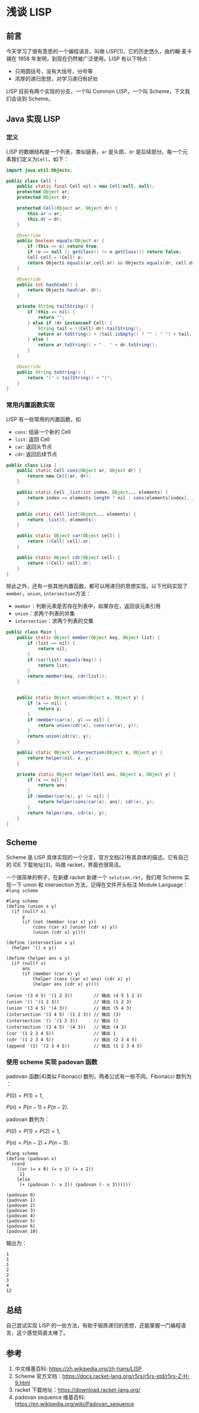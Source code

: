 # 浅谈 LISP

## 前言

今天学习了很有意思的一个编程语言，叫做 LISP[1]，它的历史悠久，由约翰·麦卡锡在 1958 年发明，到现在仍然被广泛使用。LISP 有以下特点：

- 只用圆括号，没有大括号，分号等
- 浓厚的递归思想，对学习递归有好处

LISP 目前有两个实现的分支，一个叫 Common LISP，一个叫 Scheme，下文我们会谈到 Scheme。

## Java 实现 LISP

### 定义

LISP 的数据结构是一个列表，类似链表，`ar` 是头部，`dr` 是后续部分。每一个元素我们定义为`Cell`，如下：

```java
import java.util.Objects;

public class Cell {
    public static final Cell nil = new Cell(null, null);
    protected Object ar;
    protected Object dr;

    protected Cell(Object ar, Object dr) {
        this.ar = ar;
        this.dr = dr;
    }

    @Override
    public boolean equals(Object o) {
        if (this == o) return true;
        if (o == null || getClass() != o.getClass()) return false;
        Cell cell = (Cell) o;
        return Objects.equals(ar,cell.ar) && Objects.equals(dr, cell.dr);
    }

    @Override
    public int hashCode() {
        return Objects.hash(ar, dr);
    }

    private String tailString() {
        if (this == nil) {
            return "";
        } else if (dr instanceof Cell) {
            String tail = ((Cell) dr).tailString();
            return ar.toString() + (tail.isEmpty() ? "" : " ") + tail;
        } else {
            return ar.toString() + " . " + dr.toString();
        }
    }

    @Override
    public String toString() {
        return "(" + tailString() + ")";
    }
}
```

### 常用内置函数实现

LISP 有一些常用的内置函数，如

- `cons`: 组装一个新的 Cell
- `list`: 返回 Cell
- `car`: 返回头节点
- `cdr`: 返回后续节点


```java
public class Lisp {
    public static Cell cons(Object ar, Object dr) {
        return new Cell(ar, dr);
    }

    public static Cell _list(int index, Object... elements) {
        return index == elements.length ? nil : cons(elements[index], _list(index + 1, elements));
    }

    public static Cell list(Object... elements) {
        return _list(0, elements);
    }

    public static Object car(Object cell) {
        return ((Cell) cell).ar;
    }

    public static Object cdr(Object cell) {
        return ((Cell) cell).dr;
    }
}
```

除此之外，还有一些其他内置函数，都可以用递归的思想实现。以下代码实现了 `member`，`union`, `intersection`方法：

- `member`：判断元素是否存在列表中，如果存在，返回该元素引用
- `union`：求两个列表的并集
- `intersection`：求两个列表的交集

```java
public class Main {
    public static Object member(Object key, Object list) {
        if (list == nil) {
            return nil;
        }
        if (car(list).equals(key)) {
            return list;
        }
        return member(key, cdr(list));
    }


    public static Object union(Object x, Object y) {
        if (x == nil) {
            return y;
        }
        if (member(car(x), y) == nil) {
            return union(cdr(x), cons(car(x), y));
        }
        return union(cdr(x), y);
    }

    public static Object intersection(Object x, Object y) {
        return helper(nil, x, y);
    }

    private static Object helper(Cell ans, Object x, Object y) {
        if (x == nil) {
            return ans;
        }
        if (member(car(x), y) != nil) {
            return helper(cons(car(x), ans), cdr(x), y);
        }
        return helper(ans, cdr(x), y);
    }
}
```

## Scheme 

Scheme 是 LISP 具体实现的一个分支，官方文档[2]有其具体的描述。它有自己的 IDE 下载地址[3]，叫做 racket，界面也很简洁。

一个很简单的例子，在新建 racket 新建一个 `solution.rkt`，我们用 Scheme 实现一下 union 和 intersection 方法，记得在文件开头标注 Module Language：`#lang scheme`

```
#lang scheme
(define (union x y)
  (if (null? x)
      y
      (if (not (member (car x) y))
          (cons (car x) (union (cdr x) y))
          (union (cdr x) y))))

(define (intersection x y)
  (helper '() x y))

(define (helper ans x y)
  (if (null? x)
      ans
      (if (member (car x) y)
          (helper (cons (car x) ans) (cdr x) y)
          (helper ans (cdr x) y))))

(union '(3 4 5) '(1 2 3))        // 输出 (4 5 1 2 3)
(union '() '(1 2 3))             // 输出 (1 2 3)
(union '(3 4 5) '(4 3))          // 输出 (5 4 3)
(intersection '(3 4 5) '(1 2 3)) // 输出 (3)
(intersection '() '(1 2 3))      // 输出 ()
(intersection '(3 4 5) '(4 3))   // 输出 (4 3)
(car '(1 2 3 4 5))               // 输出 1
(cdr '(1 2 3 4 5))               // 输出 (2 3 4 5)
(append '(1) '(2 3 4 5))         // 输出 (1 2 3 4 5)
```

### 使用 scheme 实现 padovan 函数

padovan 函数[4]类似 Fibonacci 数列，两者公式有一些不同。Fibonacci 数列为 ：

${\displaystyle P(0)=P(1)=1,}$

${\displaystyle P(n)=P(n-1)+P(n-2).}$

padovan 数列为：

${\displaystyle P(0)=P(1)=P(2)=1,}$

${\displaystyle P(n)=P(n-2)+P(n-3).}$

```
#lang scheme
(define (padovan x)  
  (cond  
    [(or (= x 0) (= x 1) (= x 2))  
     1]  
    [else  
     (+ (padovan (- x 2)) (padovan (- x 3)))]))

(padovan 0)
(padovan 1)
(padovan 2)
(padovan 3)
(padovan 4)
(padovan 5)
(padovan 6)
(padovan 10)
```

输出为：

```
1
1
1
2
2
3
4
12
```

## 总结

自己尝试实现 LISP 的一些方法，有助于锻炼递归的思想，还能掌握一门编程语言，这个感觉简直太棒了。

## 参考

1. 中文维基百科: https://zh.wikipedia.org/zh-hans/LISP
2. Scheme 官方文档：https://docs.racket-lang.org/r5rs/r5rs-std/r5rs-Z-H-9.html
3. racket 下载地址：https://download.racket-lang.org/
4. padovan sequence 维基百科: https://en.wikipedia.org/wiki/Padovan_sequence
